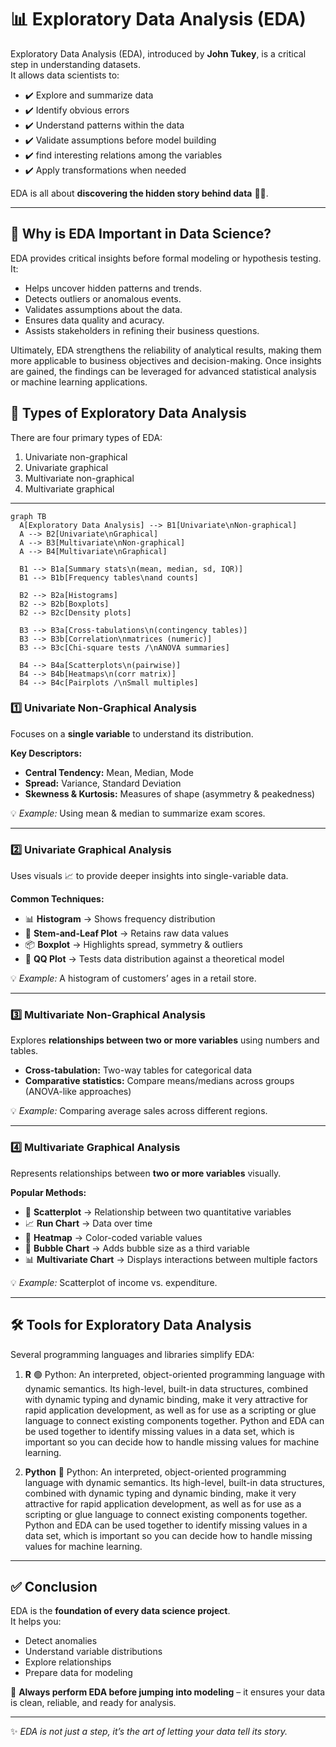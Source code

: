# 📊 Exploratory Data Analysis (EDA)

Exploratory Data Analysis (EDA), introduced by **John Tukey**, is a critical step in understanding datasets.  
It allows data scientists to:  

- ✔️ Explore and summarize data
- ✔️ Identify obvious errors
- ✔️ Understand patterns within the data
- ✔️ Validate assumptions before model building 
- ✔️ find interesting relations among the variables
- ✔️ Apply transformations when needed  

EDA is all about **discovering the hidden story behind data** 🕵️‍♂️.  

---
## 📌 Why is EDA Important in Data Science?

EDA provides critical insights before formal modeling or hypothesis testing. It:

- Helps uncover hidden patterns and trends.
- Detects outliers or anomalous events.
- Validates assumptions about the data.
- Ensures data quality and acuracy.
- Assists stakeholders in refining their business questions.

Ultimately, EDA strengthens the reliability of analytical results, making them more applicable to business objectives and decision-making. Once insights are gained, the findings can be leveraged for advanced statistical analysis or machine learning applications.

## 🔎 Types of Exploratory Data Analysis  

There are four primary types of EDA:

1. Univariate non-graphical
2. Univariate graphical
3. Multivariate non-graphical
4. Multivariate graphical
---

```mermaid
graph TB
  A[Exploratory Data Analysis] --> B1[Univariate\nNon-graphical]
  A --> B2[Univariate\nGraphical]
  A --> B3[Multivariate\nNon-graphical]
  A --> B4[Multivariate\nGraphical]

  B1 --> B1a[Summary stats\n(mean, median, sd, IQR)]
  B1 --> B1b[Frequency tables\nand counts]

  B2 --> B2a[Histograms]
  B2 --> B2b[Boxplots]
  B2 --> B2c[Density plots]

  B3 --> B3a[Cross-tabulations\n(contingency tables)]
  B3 --> B3b[Correlation\nmatrices (numeric)]
  B3 --> B3c[Chi-square tests /\nANOVA summaries]

  B4 --> B4a[Scatterplots\n(pairwise)]
  B4 --> B4b[Heatmaps\n(corr matrix)]
  B4 --> B4c[Pairplots /\nSmall multiples]

```

### 1️⃣ Univariate Non-Graphical Analysis  
Focuses on a **single variable** to understand its distribution.  

**Key Descriptors:**  
- **Central Tendency:** Mean, Median, Mode  
- **Spread:** Variance, Standard Deviation  
- **Skewness & Kurtosis:** Measures of shape (asymmetry & peakedness)  

💡 *Example:* Using mean & median to summarize exam scores.  

---

### 2️⃣ Univariate Graphical Analysis  
Uses visuals 📈 to provide deeper insights into single-variable data.  

**Common Techniques:**  
- 📊 **Histogram** → Shows frequency distribution  
- 🌿 **Stem-and-Leaf Plot** → Retains raw data values  
- 📦 **Boxplot** → Highlights spread, symmetry & outliers  
- 📐 **QQ Plot** → Tests data distribution against a theoretical model  

💡 *Example:* A histogram of customers’ ages in a retail store.  

---

### 3️⃣  Multivariate Non-Graphical Analysis  
Explores **relationships between two or more variables** using numbers and tables.  

- **Cross-tabulation:** Two-way tables for categorical data  
- **Comparative statistics:** Compare means/medians across groups (ANOVA-like approaches)  

💡 *Example:* Comparing average sales across different regions. 

---

### 4️⃣ Multivariate Graphical Analysis  
Represents relationships between **two or more variables** visually.  

**Popular Methods:**  
- 🔵 **Scatterplot** → Relationship between two quantitative variables  
- 📈 **Run Chart** → Data over time  
- 🎨 **Heatmap** → Color-coded variable values  
- 🫧 **Bubble Chart** → Adds bubble size as a third variable  
- 📊 **Multivariate Chart** → Displays interactions between multiple factors  

💡 *Example:* Scatterplot of income vs. expenditure.  

---

## 🛠️ Tools for Exploratory Data Analysis  

Several programming languages and libraries simplify EDA:  

1. **R**  🟢 Python: An interpreted, object-oriented programming language with dynamic semantics. Its high-level, built-in data structures, combined with dynamic typing and dynamic binding, make it very attractive for rapid application development, as well as for use as a scripting or glue language to connect existing components together. Python and EDA can be used together to identify missing values in a data set, which is important so you can decide how to handle missing values for machine learning. 

2. **Python**   🐍 Python: An interpreted, object-oriented programming language with dynamic semantics. Its high-level, built-in data structures, combined with dynamic typing and dynamic binding, make it very attractive for rapid application development, as well as for use as a scripting or glue language to connect existing components together. Python and EDA can be used together to identify missing values in a data set, which is important so you can decide how to handle missing values for machine learning.

---

## ✅ Conclusion  

EDA is the **foundation of every data science project**.  
It helps you:  

- Detect anomalies  
- Understand variable distributions  
- Explore relationships  
- Prepare data for modeling  

🔑 **Always perform EDA before jumping into modeling** – it ensures your data is clean, reliable, and ready for analysis.  

---
✨ *EDA is not just a step, it’s the art of letting your data tell its story.*  
